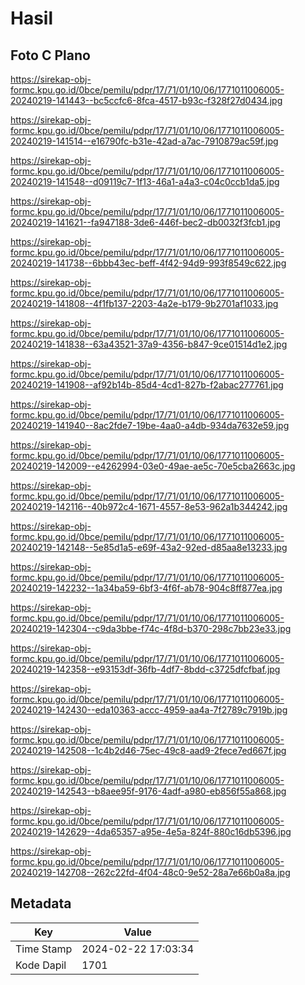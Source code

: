 # Hasil

## Foto C Plano

https://sirekap-obj-formc.kpu.go.id/0bce/pemilu/pdpr/17/71/01/10/06/1771011006005-20240219-141443--bc5ccfc6-8fca-4517-b93c-f328f27d0434.jpg

https://sirekap-obj-formc.kpu.go.id/0bce/pemilu/pdpr/17/71/01/10/06/1771011006005-20240219-141514--e16790fc-b31e-42ad-a7ac-7910879ac59f.jpg

https://sirekap-obj-formc.kpu.go.id/0bce/pemilu/pdpr/17/71/01/10/06/1771011006005-20240219-141548--d09119c7-1f13-46a1-a4a3-c04c0ccb1da5.jpg

https://sirekap-obj-formc.kpu.go.id/0bce/pemilu/pdpr/17/71/01/10/06/1771011006005-20240219-141621--fa947188-3de6-446f-bec2-db0032f3fcb1.jpg

https://sirekap-obj-formc.kpu.go.id/0bce/pemilu/pdpr/17/71/01/10/06/1771011006005-20240219-141738--6bbb43ec-beff-4f42-94d9-993f8549c622.jpg

https://sirekap-obj-formc.kpu.go.id/0bce/pemilu/pdpr/17/71/01/10/06/1771011006005-20240219-141808--4f1fb137-2203-4a2e-b179-9b2701af1033.jpg

https://sirekap-obj-formc.kpu.go.id/0bce/pemilu/pdpr/17/71/01/10/06/1771011006005-20240219-141838--63a43521-37a9-4356-b847-9ce01514d1e2.jpg

https://sirekap-obj-formc.kpu.go.id/0bce/pemilu/pdpr/17/71/01/10/06/1771011006005-20240219-141908--af92b14b-85d4-4cd1-827b-f2abac277761.jpg

https://sirekap-obj-formc.kpu.go.id/0bce/pemilu/pdpr/17/71/01/10/06/1771011006005-20240219-141940--8ac2fde7-19be-4aa0-a4db-934da7632e59.jpg

https://sirekap-obj-formc.kpu.go.id/0bce/pemilu/pdpr/17/71/01/10/06/1771011006005-20240219-142009--e4262994-03e0-49ae-ae5c-70e5cba2663c.jpg

https://sirekap-obj-formc.kpu.go.id/0bce/pemilu/pdpr/17/71/01/10/06/1771011006005-20240219-142116--40b972c4-1671-4557-8e53-962a1b344242.jpg

https://sirekap-obj-formc.kpu.go.id/0bce/pemilu/pdpr/17/71/01/10/06/1771011006005-20240219-142148--5e85d1a5-e69f-43a2-92ed-d85aa8e13233.jpg

https://sirekap-obj-formc.kpu.go.id/0bce/pemilu/pdpr/17/71/01/10/06/1771011006005-20240219-142232--1a34ba59-6bf3-4f6f-ab78-904c8ff877ea.jpg

https://sirekap-obj-formc.kpu.go.id/0bce/pemilu/pdpr/17/71/01/10/06/1771011006005-20240219-142304--c9da3bbe-f74c-4f8d-b370-298c7bb23e33.jpg

https://sirekap-obj-formc.kpu.go.id/0bce/pemilu/pdpr/17/71/01/10/06/1771011006005-20240219-142358--e93153df-36fb-4df7-8bdd-c3725dfcfbaf.jpg

https://sirekap-obj-formc.kpu.go.id/0bce/pemilu/pdpr/17/71/01/10/06/1771011006005-20240219-142430--eda10363-accc-4959-aa4a-7f2789c7919b.jpg

https://sirekap-obj-formc.kpu.go.id/0bce/pemilu/pdpr/17/71/01/10/06/1771011006005-20240219-142508--1c4b2d46-75ec-49c8-aad9-2fece7ed667f.jpg

https://sirekap-obj-formc.kpu.go.id/0bce/pemilu/pdpr/17/71/01/10/06/1771011006005-20240219-142543--b8aee95f-9176-4adf-a980-eb856f55a868.jpg

https://sirekap-obj-formc.kpu.go.id/0bce/pemilu/pdpr/17/71/01/10/06/1771011006005-20240219-142629--4da65357-a95e-4e5a-824f-880c16db5396.jpg

https://sirekap-obj-formc.kpu.go.id/0bce/pemilu/pdpr/17/71/01/10/06/1771011006005-20240219-142708--262c22fd-4f04-48c0-9e52-28a7e66b0a8a.jpg


## Metadata

| Key        | Value               |
| ---------- | ------------------- |
| Time Stamp | 2024-02-22 17:03:34 |
| Kode Dapil | 1701                |



